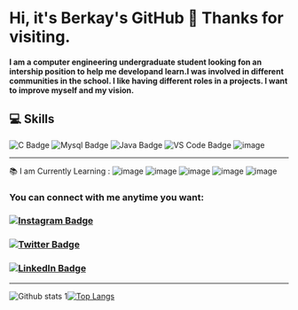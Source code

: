 # Hi, it's Berkay's GitHub 👋 Thanks for visiting.

#### I am a computer engineering undergraduate student looking fon an intership position to help me developand learn.I was involved in different communities in the school. I like having different roles in a projects. I want to improve myself and my vision.



## 💻 Skills
![C Badge](https://img.shields.io/badge/-C-blue)
![Mysql Badge](https://user-images.githubusercontent.com/108831247/177637129-fddb64a5-88e8-455d-9542-f84abc54c6e0.png)
![Java Badge](https://user-images.githubusercontent.com/108831247/177637457-c084e73f-dbe6-4f21-b3e7-dd98c9d6edad.png)
![VS Code Badge](https://user-images.githubusercontent.com/108831247/177637481-a385da1b-4d90-4858-ad82-47ffe334489e.png)
![image](https://user-images.githubusercontent.com/93846663/179816958-f63998e5-5bd6-4db1-abbd-149551cbae78.png)

----
📚  I am Currently Learning :
![image](https://user-images.githubusercontent.com/108831247/177637056-bf6821ab-4b32-4a6e-8c89-2cce23a85e59.png)
![image](https://user-images.githubusercontent.com/108831247/177637079-bf9d7331-3e39-4db9-8b1a-0f41a14c9629.png)
![image](https://user-images.githubusercontent.com/108831247/177637103-73cbdf71-a02f-4a20-80d2-6e889626b042.png)
![image](https://user-images.githubusercontent.com/108831247/177637702-3d328a96-8d53-4f2f-8bde-5bd3fa58a5d8.png)
![image](https://user-images.githubusercontent.com/108831247/177637795-3a786f5d-7524-4977-ab80-09859e4c3210.png)




### You can connect with me anytime you want:
### [![Instagram Badge](https://img.shields.io/badge/-Instagram-C13584?style=flat-quare&labelColor=C13584&logo=instagram&logoColor=link)](https://www.instagram.com/yigitsokel1/)
### [![Twitter Badge](https://img.shields.io/badge/-Twitter-blue?style=flat&logo=Twitter&logoColor=white)](https://twitter.com/oysokel/) 
### [![LinkedIn Badge](https://img.shields.io/badge/-LinkedIn-blue?style=flat&logo=Linkedin&logoColor=white)](https://www.linkedin.com/in/yi%C4%9Fit-s%C3%B6kel-751479180)
---
![Github stats 1](https://github-readme-stats.vercel.app/api?username=bdemirhan&show_icons=true&theme=radical)[![Top Langs](https://github-readme-stats.vercel.app/api/top-langs/?username=bdemirhan&layout=compact)](https://github.com/anuraghazra/github-readme-stats)
